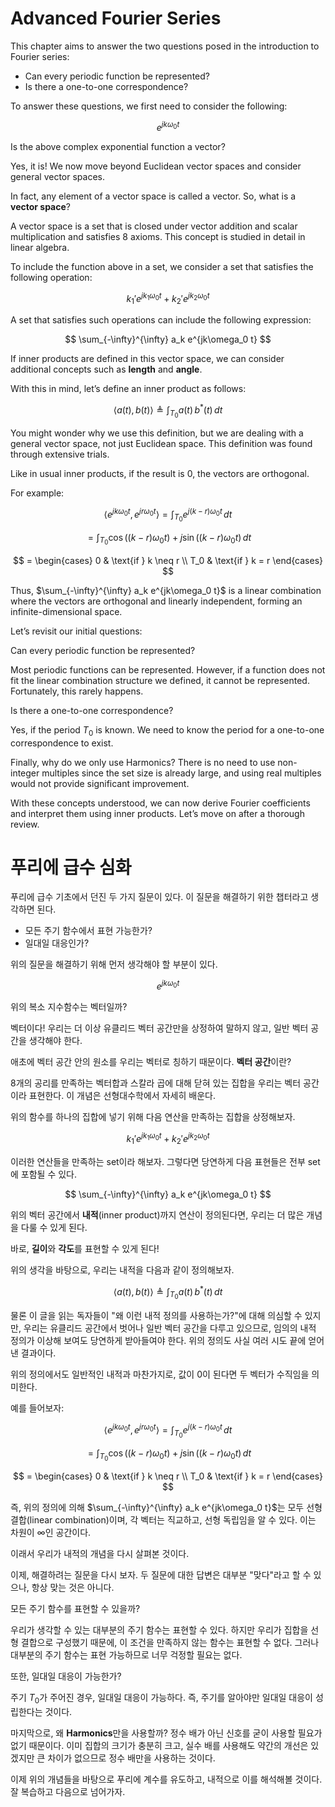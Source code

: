 # Advanced Fourier Series

This chapter aims to answer the two questions posed in the introduction to Fourier series:

- Can every periodic function be represented?
- Is there a one-to-one correspondence?

To answer these questions, we first need to consider the following:

$$
e^{jk \omega_0 t}
$$

Is the above complex exponential function a vector?

Yes, it is! We now move beyond Euclidean vector spaces and consider general vector spaces.

In fact, any element of a vector space is called a vector. So, what is a **vector space**?

A vector space is a set that is closed under vector addition and scalar multiplication and satisfies 8 axioms. This concept is studied in detail in linear algebra.

To include the function above in a set, we consider a set that satisfies the following operation:

$$
k_1' e^{jk_1 \omega_0 t} + k_2' e^{jk_2 \omega_0 t}
$$

A set that satisfies such operations can include the following expression:

$$
\sum_{-\infty}^{\infty} a_k e^{jk\omega_0 t}
$$

If inner products are defined in this vector space, we can consider additional concepts such as **length** and **angle**.

With this in mind, let’s define an inner product as follows:

$$
\langle a(t), b(t) \rangle \triangleq \int_{T_0} a(t) \, b^*(t) \, dt 
$$

You might wonder why we use this definition, but we are dealing with a general vector space, not just Euclidean space. This definition was found through extensive trials.

Like in usual inner products, if the result is $0$, the vectors are orthogonal.

For example:

$$
\langle e^{jk\omega_0 t}, e^{jr\omega_0 t} \rangle = \int_{T_0} e^{j(k-r)\omega_0 t} \, dt
$$

$$
= \int_{T_0} \cos((k-r)\omega_0 t) + j\sin((k-r)\omega_0 t) \, dt
$$

$$
= \begin{cases}
0 & \text{if } k \neq r \\
T_0 & \text{if } k = r
\end{cases}
$$

Thus, $\sum_{-\infty}^{\infty} a_k e^{jk\omega_0 t}$ is a linear combination where the vectors are orthogonal and linearly independent, forming an infinite-dimensional space.

Let’s revisit our initial questions:

Can every periodic function be represented?

Most periodic functions can be represented. However, if a function does not fit the linear combination structure we defined, it cannot be represented. Fortunately, this rarely happens.

Is there a one-to-one correspondence?

Yes, if the period $T_0$ is known. We need to know the period for a one-to-one correspondence to exist.

Finally, why do we only use Harmonics? There is no need to use non-integer multiples since the set size is already large, and using real multiples would not provide significant improvement.

With these concepts understood, we can now derive Fourier coefficients and interpret them using inner products. Let’s move on after a thorough review.



# 푸리에 급수 심화

푸리에 급수 기초에서 던진 두 가지 질문이 있다. 이 질문을 해결하기 위한 챕터라고 생각하면 된다.

- 모든 주기 함수에서 표현 가능한가?
- 일대일 대응인가?

위의 질문을 해결하기 위해 먼저 생각해야 할 부분이 있다.

$$
e^{jk \omega_0 t}
$$

위의 복소 지수함수는 벡터일까?

벡터이다! 우리는 더 이상 유클리드 벡터 공간만을 상정하여 말하지 않고, 일반 벡터 공간을 생각해야 한다.

애초에 벡터 공간 안의 원소를 우리는 벡터로 칭하기 때문이다. **벡터 공간**이란?

8개의 공리를 만족하는 벡터합과 스칼라 곱에 대해 닫혀 있는 집합을 우리는 벡터 공간이라 표현한다. 이 개념은 선형대수학에서 자세히 배운다.

위의 함수를 하나의 집합에 넣기 위해 다음 연산을 만족하는 집합을 상정해보자.

$$
k_1' e^{jk_1 \omega_0 t} + k_2' e^{jk_2 \omega_0 t}
$$

이러한 연산들을 만족하는 set이라 해보자. 그렇다면 당연하게 다음 표현들은 전부 set에 포함될 수 있다.

$$
\sum_{-\infty}^{\infty} a_k e^{jk\omega_0 t}
$$

위의 벡터 공간에서 **내적**(inner product)까지 연산이 정의된다면, 우리는 더 많은 개념을 다룰 수 있게 된다.

바로, **길이**와 **각도**를 표현할 수 있게 된다!

위의 생각을 바탕으로, 우리는 내적을 다음과 같이 정의해보자.

$$
\langle a(t), b(t) \rangle \triangleq \int_{T_0} a(t) \, b^*(t) \, dt 
$$

물론 이 글을 읽는 독자들이 "왜 이런 내적 정의를 사용하는가?"에 대해 의심할 수 있지만, 우리는 유클리드 공간에서 벗어나 일반 벡터 공간을 다루고 있으므로, 임의의 내적 정의가 이상해 보여도 당연하게 받아들여야 한다. 위의 정의도 사실 여러 시도 끝에 얻어낸 결과이다.

위의 정의에서도 일반적인 내적과 마찬가지로, 값이 $0$이 된다면 두 벡터가 수직임을 의미한다.

예를 들어보자:

$$
\langle e^{jk\omega_0 t}, e^{jr\omega_0 t} \rangle = \int_{T_0} e^{j(k-r)\omega_0 t} \, dt
$$

$$
= \int_{T_0} \cos((k-r)\omega_0 t) + j\sin((k-r)\omega_0 t) \, dt
$$

$$
= \begin{cases}
0 & \text{if } k \neq r \\
T_0 & \text{if } k = r
\end{cases}
$$

즉, 위의 정의에 의해 $\sum_{-\infty}^{\infty} a_k e^{jk\omega_0 t}$는 모두 선형 결합(linear combination)이며, 각 벡터는 직교하고, 선형 독립임을 알 수 있다. 이는 차원이 $\infty$인 공간이다.

이래서 우리가 내적의 개념을 다시 살펴본 것이다.

이제, 해결하려는 질문을 다시 보자. 두 질문에 대한 답변은 대부분 "맞다"라고 할 수 있으나, 항상 맞는 것은 아니다.

모든 주기 함수를 표현할 수 있을까?

우리가 생각할 수 있는 대부분의 주기 함수는 표현할 수 있다. 하지만 우리가 집합을 선형 결합으로 구성했기 때문에, 이 조건을 만족하지 않는 함수는 표현할 수 없다. 그러나 대부분의 주기 함수는 표현 가능하므로 너무 걱정할 필요는 없다.

또한, 일대일 대응이 가능한가?

주기 $T_0$가 주어진 경우, 일대일 대응이 가능하다. 즉, 주기를 알아야만 일대일 대응이 성립한다는 것이다.

마지막으로, 왜 **Harmonics**만을 사용할까? 정수 배가 아닌 신호를 굳이 사용할 필요가 없기 때문이다. 이미 집합의 크기가 충분히 크고, 실수 배를 사용해도 약간의 개선은 있겠지만 큰 차이가 없으므로 정수 배만을 사용하는 것이다.

이제 위의 개념들을 바탕으로 푸리에 계수를 유도하고, 내적으로 이를 해석해볼 것이다. 잘 복습하고 다음으로 넘어가자.

